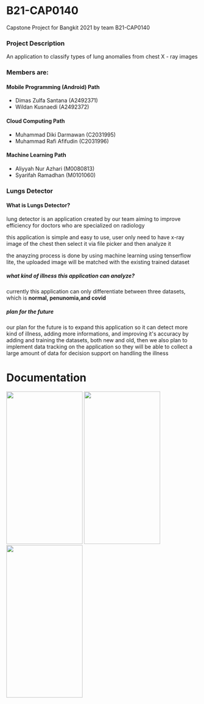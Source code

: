 # B21-CAP0140
Capstone Project for Bangkit 2021 by team B21-CAP0140

### Project Description
An application to classify types of lung anomalies from chest X - ray images

### Members are:
#### Mobile Programming (Android) Path
 - Dimas Zulfa Santana (A2492371)
 - Wildan Kusnaedi (A2492372)
#### Cloud Computing Path
 - Muhammad Diki Darmawan (C2031995)
 - Muhammad Rafi Afifudin (C2031996) 
#### Machine Learning Path
 - Aliyyah Nur Azhari (M0080813)
 - Syarifah Ramadhan (M0101060)

### Lungs Detector

#### What is Lungs Detector?

lung detector is an application created by our team aiming to improve efficiency for doctors who are specialized on radiology

this application is simple and easy to use, user only need to have x-ray image of the chest then select it via file picker and then analyze it

the anayzing process is done by using machine learning using tenserflow lite, the uploaded image will be matched with the existing trained dataset

##### what kind of illness this application can analyze?

currently this application can only differentiate between three datasets, which is **normal, penunomia,and covid**

##### plan for the future

our plan for the future is to expand this application so it can detect more kind of illness, adding more informations, and improving it's accuracy by adding and training 
the datasets, both new and old, then we also plan to implement data tracking on the application so they will be able to collect a large amount of data for decision support
on handling the illness


# Documentation
<img src="https://user-images.githubusercontent.com/62337720/120614791-cdf2d180-c481-11eb-9daf-f57ad0c89649.png" data-canonical-src="https://user-images.githubusercontent.com/62337720/120614791-cdf2d180-c481-11eb-9daf-f57ad0c89649.png" width="200" height="400" /> <img src="https://user-images.githubusercontent.com/62337720/120614796-d0edc200-c481-11eb-8bd9-5e36cac38fe6.png" data-canonical-src="https://user-images.githubusercontent.com/62337720/120614796-d0edc200-c481-11eb-8bd9-5e36cac38fe6.png" width="200" height="400" /> <img src="https://user-images.githubusercontent.com/62337720/120614810-d3e8b280-c481-11eb-9c6a-bbebf75a1036.png" data-canonical-src="https://user-images.githubusercontent.com/62337720/120614810-d3e8b280-c481-11eb-9c6a-bbebf75a1036.png" width="200" height="400" />

